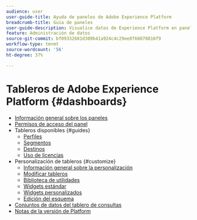 ```yaml
---
audience: user
user-guide-title: Ayuda de paneles de Adobe Experience Platform
breadcrumb-title: Guía de paneles
user-guide-description: Visualice datos de Experience Platform en paneles personalizables.
feature: Administración de datos
source-git-commit: bf09332681d309b41a924c4c29ee8f66078816f9
workflow-type: tm+mt
source-wordcount: '56'
ht-degree: 37%

---
```



# Tableros de Adobe Experience Platform {#dashboards}

* [Información general sobre los paneles](home.md)
* [Permisos de acceso del panel](permissions.md)
* Tableros disponibles {#guides}
   * [Perfiles](guides/profiles.md)
   * [Segmentos](guides/segments.md)
   * [Destinos](guides/destinations.md)
   * [Uso de licencias](guides/license-usage.md)
* Personalización de tableros {#customize}
   * [Información general sobre la personalización](customize/overview.md)
   * [Modificar tableros](customize/modify.md)
   * [Biblioteca de utilidades](customize/widget-library.md)
   * [Widgets estándar](customize/standard-widgets.md)
   * [Widgets personalizados](customize/custom-widgets.md)
   * [Edición del esquema](customize/edit-schema.md)
* [Conjuntos de datos del tablero de consultas](query.md)
* [Notas de la versión de Platform](https://www.adobe.com/go/platform-release-notes-en)